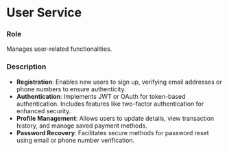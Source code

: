 # User Service

### Role
Manages user-related functionalities.

### Description
- **Registration**: Enables new users to sign up, verifying email addresses or phone numbers to ensure authenticity.
- **Authentication**: Implements JWT or OAuth for token-based authentication. Includes features like two-factor authentication for enhanced security.
- **Profile Management**: Allows users to update details, view transaction history, and manage saved payment methods.
- **Password Recovery**: Facilitates secure methods for password reset using email or phone number verification.
